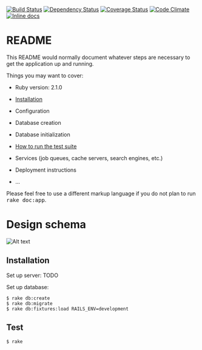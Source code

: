 [![Build Status](https://travis-ci.org/devcows/ecommerce.svg?branch=develop)](https://travis-ci.org/devcows/ecommerce)
[![Dependency Status](https://gemnasium.com/devcows/oscommerce.svg)](https://gemnasium.com/devcows/oscommerce)
[![Coverage Status](http://img.shields.io/coveralls/devcows/ecommerce/develop.svg)](https://coveralls.io/r/devcows/ecommerce)
[![Code Climate](https://codeclimate.com/github/devcows/ecommerce/badges/gpa.svg)](https://codeclimate.com/github/devcows/ecommerce)
[![Inline docs](http://inch-ci.org/github/devcows/ecommerce.svg?branch=develop)](http://inch-ci.org/github/devcows/ecommerce)

README
=========

This README would normally document whatever steps are necessary to get the
application up and running.

Things you may want to cover:

* Ruby version: 2.1.0

* [Installation](#installation)

* Configuration

* Database creation

* Database initialization

* [How to run the test suite](#test)

* Services (job queues, cache servers, search engines, etc.)

* Deployment instructions

* ...


Please feel free to use a different markup language if you do not plan to run
<tt>rake doc:app</tt>.


Design schema
=============

![Alt text](https://raw.githubusercontent.com/devcows/ecommerce/develop/erd.png "Design")


## Installation

Set up server:
TODO

Set up database:

```
$ rake db:create
$ rake db:migrate
$ rake db:fixtures:load RAILS_ENV=development
```

## Test

```
$ rake
```

